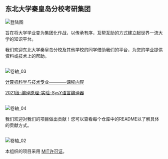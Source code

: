 ## 东北大学秦皇岛分校考研集团

![登陆图](https://github.com/NEUQNPEE/.github/assets/103409346/ae96f651-2a00-4056-bd84-4f3efa0f8522)

旨在将大学学业变为集团化作战，以传承有序，互帮互助的方式建立起世界一流大学的知识平台。

我们欢迎东北大学秦皇岛分校及其他学校的同学借助我们的平台，为您的学业提供资料或技术上的帮助。

##
![卷轴_03](https://github.com/NEUQNPEE/.github/assets/103409346/01ea1adb-5dda-4978-be21-50067d51d8da)

[计算机科学与技术专业————课程内容](https://github.com/NEUQNPEE/CS_Computer-Science-and-Technology)

[2021级-编译原理-实验-SysY语言编译器](https://github.com/NEUQNPEE/SysY-compiler)

##
![卷轴_04](https://github.com/NEUQNPEE/.github/assets/103409346/5ac524d3-a119-4b06-bb1d-f2df920744eb)

我们欢迎对我们的项目做出贡献！您可以查看每个仓库中的README以了解具体的贡献方式。

##
![卷轴_02](https://github.com/NEUQNPEE/.github/assets/103409346/14f68869-7658-4991-ada5-564e8697edef)

本组织的项目采用 [MIT许可证](LICENSE.md)。


